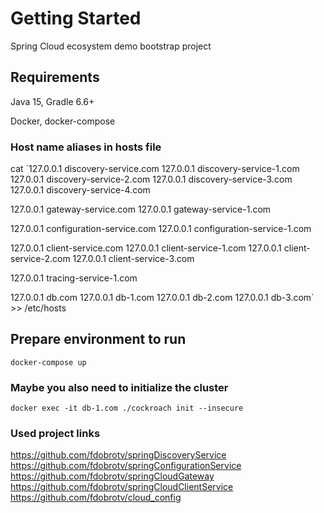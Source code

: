 # Getting Started
Spring Cloud ecosystem demo bootstrap project

## Requirements
Java 15, Gradle 6.6+

Docker, docker-compose

### Host name aliases in hosts file
cat `127.0.0.1 discovery-service.com
127.0.0.1 discovery-service-1.com
127.0.0.1 discovery-service-2.com
127.0.0.1 discovery-service-3.com
127.0.0.1 discovery-service-4.com

127.0.0.1 gateway-service.com
127.0.0.1 gateway-service-1.com

127.0.0.1 configuration-service.com
127.0.0.1 configuration-service-1.com

127.0.0.1 client-service.com
127.0.0.1 client-service-1.com
127.0.0.1 client-service-2.com
127.0.0.1 client-service-3.com

127.0.0.1 tracing-service-1.com

127.0.0.1 db.com
127.0.0.1 db-1.com
127.0.0.1 db-2.com
127.0.0.1 db-3.com` >> /etc/hosts

## Prepare environment to run
`docker-compose up`

### Maybe you also need to initialize the cluster
`docker exec -it db-1.com ./cockroach init --insecure`

### Used project links
https://github.com/fdobrotv/springDiscoveryService
https://github.com/fdobrotv/springConfigurationService
https://github.com/fdobrotv/springCloudGateway
https://github.com/fdobrotv/springCloudClientService
https://github.com/fdobrotv/cloud_config